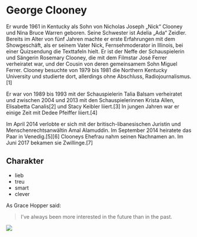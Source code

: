 # George Clooney
Er wurde 1961 in Kentucky als Sohn von Nicholas Joseph „Nick“ Clooney und Nina Bruce Warren geboren. Seine Schwester ist Adelia „Ada“ Zeidler. Bereits im Alter von fünf Jahren machte er erste Erfahrungen mit dem Showgeschäft, als er seinem Vater Nick, Fernsehmoderator in Illinois, bei einer Quizsendung die Texttafeln hielt. Er ist der Neffe der Schauspielerin und Sängerin Rosemary Clooney, die mit dem Filmstar José Ferrer verheiratet war, und der Cousin von deren gemeinsamem Sohn Miguel Ferrer. Clooney besuchte von 1979 bis 1981 die Northern Kentucky University und studierte dort, allerdings ohne Abschluss, Radiojournalismus.[1]

Er war von 1989 bis 1993 mit der Schauspielerin Talia Balsam verheiratet und zwischen 2004 und 2013 mit den Schauspielerinnen Krista Allen, Elisabetta Canalis[2] und Stacy Keibler liiert.[3] In jungen Jahren war er einige Zeit mit Dedee Pfeiffer liiert.[4]

Im April 2014 verlobte er sich mit der britisch-libanesischen Juristin und Menschenrechtsanwältin Amal Alamuddin. Im September 2014 heiratete das Paar in Venedig.[5][6] Clooneys Ehefrau nahm seinen Nachnamen an. Im Juni 2017 bekamen sie Zwillinge.[7] 
## Charakter
* lieb
* treu
* smart
 * clever

As Grace Hopper said:
> I’ve always been more interested
> in the future than in the past.

<img src="https://de.wikipedia.org/wiki/George_Clooney#/media/Datei:George_Clooney_2016.jpg
"/>